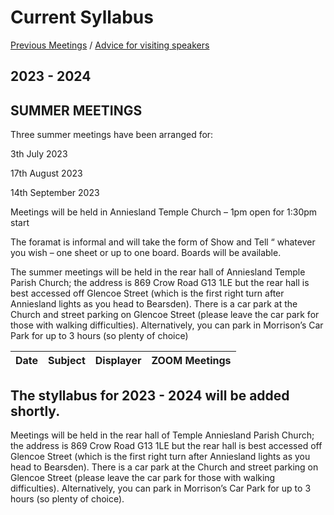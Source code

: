 # Current Syllabus

[Previous Meetings](./previous-meetings) / [Advice for visiting speakers](./advice-for-visiting-speakers)

## 2023 - 2024 ##
## SUMMER MEETINGS ## 

Three summer meetings have been arranged for:

3th July 2023

17th  August 2023

14th September 2023

Meetings will be held in Anniesland Temple Church – 1pm open for 1:30pm start

The foramat is informal and will take the form of Show and Tell “ whatever you wish – one sheet or up to one board.  Boards will be available.

The summer meetings will be held in the rear hall of  Anniesland Temple Parish Church; the address is 869 Crow Road G13 1LE but the rear hall is best accessed off Glencoe Street (which is the first right turn after Anniesland lights as you head to Bearsden). There is a car park at the Church and street parking on Glencoe Street (please leave the car park for those with walking difficulties). Alternatively, you can park in Morrison’s Car Park for up to 3 hours (so plenty of choice)

Date  | Subject | Displayer | ZOOM Meetings
----- | ------- | --------- | -------------

## The styllabus for 2023 - 2024 will be added shortly. ##

Meetings will be held in the rear hall of Temple Anniesland Parish Church; the address is 869 Crow Road G13 1LE but the rear hall is best accessed off Glencoe Street (which is the first right turn after Anniesland lights as you head to Bearsden). There is a car park at the Church and street parking on Glencoe Street (please leave the car park for those with walking difficulties). Alternatively, you can park in Morrison’s Car Park for up to 3 hours (so plenty of choice).
